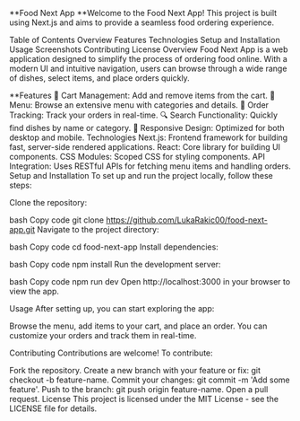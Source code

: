 **Food Next App
**Welcome to the Food Next App! This project is built using Next.js and aims to provide a seamless food ordering experience.

Table of Contents
Overview
Features
Technologies
Setup and Installation
Usage
Screenshots
Contributing
License
Overview
Food Next App is a web application designed to simplify the process of ordering food online. With a modern UI and intuitive navigation, users can browse through a wide range of dishes, select items, and place orders quickly.

**Features
🛒 Cart Management: Add and remove items from the cart.
🍕 Menu: Browse an extensive menu with categories and details.
🚚 Order Tracking: Track your orders in real-time.
🔍 Search Functionality: Quickly find dishes by name or category.
📱 Responsive Design: Optimized for both desktop and mobile.
Technologies
Next.js: Frontend framework for building fast, server-side rendered applications.
React: Core library for building UI components.
CSS Modules: Scoped CSS for styling components.
API Integration: Uses RESTful APIs for fetching menu items and handling orders.
Setup and Installation
To set up and run the project locally, follow these steps:

Clone the repository:

bash
Copy code
git clone https://github.com/LukaRakic00/food-next-app.git
Navigate to the project directory:

bash
Copy code
cd food-next-app
Install dependencies:

bash
Copy code
npm install
Run the development server:

bash
Copy code
npm run dev
Open http://localhost:3000 in your browser to view the app.

Usage
After setting up, you can start exploring the app:

Browse the menu, add items to your cart, and place an order.
You can customize your orders and track them in real-time.


Contributing
Contributions are welcome! To contribute:

Fork the repository.
Create a new branch with your feature or fix: git checkout -b feature-name.
Commit your changes: git commit -m 'Add some feature'.
Push to the branch: git push origin feature-name.
Open a pull request.
License
This project is licensed under the MIT License - see the LICENSE file for details.
